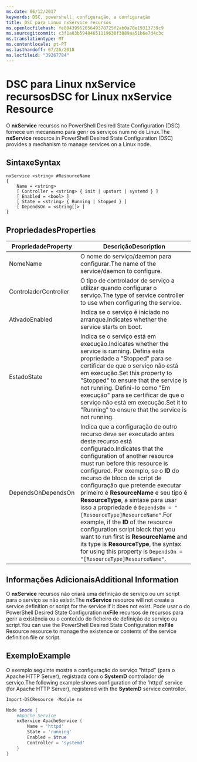 ```yaml
---
ms.date: 06/12/2017
keywords: DSC, powershell, configuração, a configuração
title: DSC para Linux nxService recursos
ms.openlocfilehash: fe8043995205649378725f2ab0a78e19313739c9
ms.sourcegitcommit: c3f1a83b59484651119630f3089aa51b6e7d4c3c
ms.translationtype: MT
ms.contentlocale: pt-PT
ms.lasthandoff: 07/26/2018
ms.locfileid: "39267784"
---
```

# <a name="dsc-for-linux-nxservice-resource"></a><span data-ttu-id="f19c2-103">DSC para Linux nxService recursos</span><span class="sxs-lookup"><span data-stu-id="f19c2-103">DSC for Linux nxService Resource</span></span>

<span data-ttu-id="f19c2-104">O **nxService** recursos no PowerShell Desired State Configuration (DSC) fornece um mecanismo para gerir os serviços num nó de Linux.</span><span class="sxs-lookup"><span data-stu-id="f19c2-104">The **nxService** resource in PowerShell Desired State Configuration (DSC) provides a mechanism to manage services on a Linux node.</span></span>

## <a name="syntax"></a><span data-ttu-id="f19c2-105">Sintaxe</span><span class="sxs-lookup"><span data-stu-id="f19c2-105">Syntax</span></span>

```
nxService <string> #ResourceName
{
    Name = <string>
    [ Controller = <string> { init | upstart | systemd } ]
    [ Enabled = <bool> ]
    [ State = <string> { Running | Stopped } ]
    [ DependsOn = <string[]> ]
}
```

## <a name="properties"></a><span data-ttu-id="f19c2-106">Propriedades</span><span class="sxs-lookup"><span data-stu-id="f19c2-106">Properties</span></span>

| <span data-ttu-id="f19c2-107">Propriedade</span><span class="sxs-lookup"><span data-stu-id="f19c2-107">Property</span></span> | <span data-ttu-id="f19c2-108">Descrição</span><span class="sxs-lookup"><span data-stu-id="f19c2-108">Description</span></span> |
|---|---|
| <span data-ttu-id="f19c2-109">Nome</span><span class="sxs-lookup"><span data-stu-id="f19c2-109">Name</span></span>| <span data-ttu-id="f19c2-110">O nome do serviço/daemon para configurar.</span><span class="sxs-lookup"><span data-stu-id="f19c2-110">The name of the service/daemon to configure.</span></span>|
| <span data-ttu-id="f19c2-111">Controlador</span><span class="sxs-lookup"><span data-stu-id="f19c2-111">Controller</span></span>| <span data-ttu-id="f19c2-112">O tipo de controlador de serviço a utilizar quando configurar o serviço.</span><span class="sxs-lookup"><span data-stu-id="f19c2-112">The type of service controller to use when configuring the service.</span></span>|
| <span data-ttu-id="f19c2-113">Ativado</span><span class="sxs-lookup"><span data-stu-id="f19c2-113">Enabled</span></span>| <span data-ttu-id="f19c2-114">Indica se o serviço é iniciado no arranque.</span><span class="sxs-lookup"><span data-stu-id="f19c2-114">Indicates whether the service starts on boot.</span></span>|
| <span data-ttu-id="f19c2-115">Estado</span><span class="sxs-lookup"><span data-stu-id="f19c2-115">State</span></span>| <span data-ttu-id="f19c2-116">Indica se o serviço está em execução.</span><span class="sxs-lookup"><span data-stu-id="f19c2-116">Indicates whether the service is running.</span></span> <span data-ttu-id="f19c2-117">Defina esta propriedade a "Stopped" para se certificar de que o serviço não está em execução.</span><span class="sxs-lookup"><span data-stu-id="f19c2-117">Set this property to "Stopped" to ensure that the service is not running.</span></span> <span data-ttu-id="f19c2-118">Defini-lo como "Em execução" para se certificar de que o serviço não está em execução.</span><span class="sxs-lookup"><span data-stu-id="f19c2-118">Set it to "Running" to ensure that the service is not running.</span></span>|
| <span data-ttu-id="f19c2-119">DependsOn</span><span class="sxs-lookup"><span data-stu-id="f19c2-119">DependsOn</span></span> | <span data-ttu-id="f19c2-120">Indica que a configuração de outro recurso deve ser executado antes deste recurso está configurado.</span><span class="sxs-lookup"><span data-stu-id="f19c2-120">Indicates that the configuration of another resource must run before this resource is configured.</span></span> <span data-ttu-id="f19c2-121">Por exemplo, se o **ID** do recurso de bloco de script de configuração que pretende executar primeiro é **ResourceName** e seu tipo é **ResourceType**, a sintaxe para usar isso a propriedade é `DependsOn = "[ResourceType]ResourceName"`.</span><span class="sxs-lookup"><span data-stu-id="f19c2-121">For example, if the **ID** of the resource configuration script block that you want to run first is **ResourceName** and its type is **ResourceType**, the syntax for using this property is `DependsOn = "[ResourceType]ResourceName"`.</span></span>|

## <a name="additional-information"></a><span data-ttu-id="f19c2-122">Informações Adicionais</span><span class="sxs-lookup"><span data-stu-id="f19c2-122">Additional Information</span></span>

<span data-ttu-id="f19c2-123">O **nxService** recursos não criará uma definição de serviço ou um script para o serviço se não existir.</span><span class="sxs-lookup"><span data-stu-id="f19c2-123">The **nxService** resource will not create a service definition or script for the service if it does not exist.</span></span> <span data-ttu-id="f19c2-124">Pode usar o do PowerShell Desired State Configuration **nxFile** recursos de recursos para gerir a existência ou o conteúdo do ficheiro de definição de serviço ou script.</span><span class="sxs-lookup"><span data-stu-id="f19c2-124">You can use the PowerShell Desired State Configuration **nxFile** Resource resource to manage the existence or contents of the service definition file or script.</span></span>

## <a name="example"></a><span data-ttu-id="f19c2-125">Exemplo</span><span class="sxs-lookup"><span data-stu-id="f19c2-125">Example</span></span>

<span data-ttu-id="f19c2-126">O exemplo seguinte mostra a configuração do serviço "httpd" (para o Apache HTTP Server), registrada com o **SystemD** controlador de serviço.</span><span class="sxs-lookup"><span data-stu-id="f19c2-126">The following example shows configuration of the 'httpd' service (for Apache HTTP Server), registered with the **SystemD** service controller.</span></span>

```powershell
Import-DSCResource -Module nx

Node $node {
    #Apache Service
    nxService ApacheService {
        Name = 'httpd'
        State = 'running'
        Enabled = $true
        Controller = 'systemd'
    }
}
```
